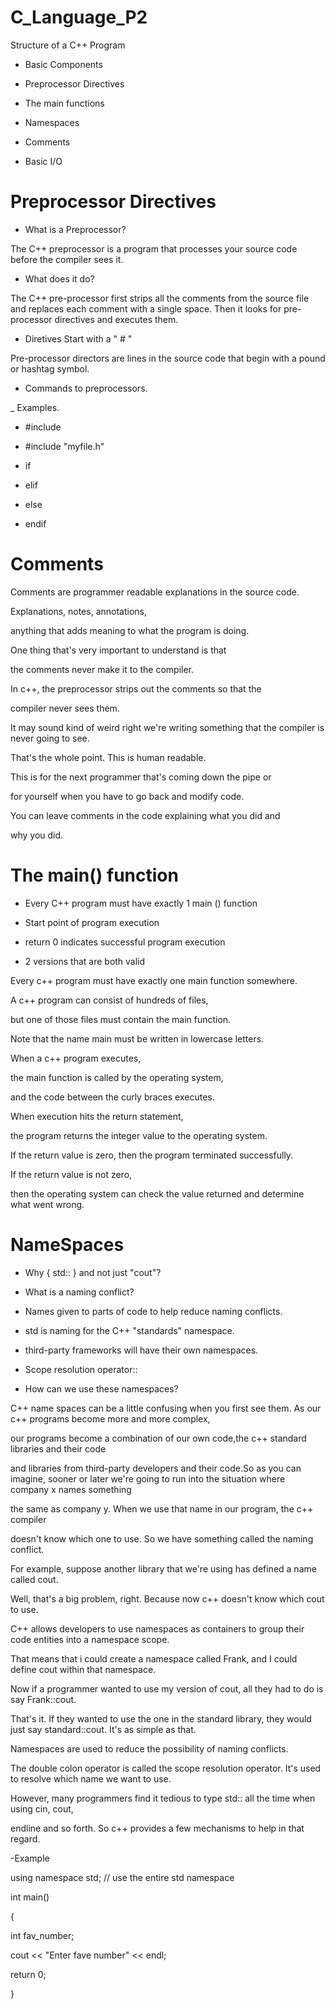 # C_Language_P2
 Structure of a C++ Program

 * Basic Components

 * Preprocessor Directives

 * The main functions

 * Namespaces

 * Comments

 * Basic I/O
# Preprocessor Directives

 * What is a Preprocessor?
   
The C++ preprocessor is a program that processes your source code before the compiler sees it.

 * What does it do?

The C++ pre-processor first strips all the comments from the source file
and replaces each comment with a single space.
Then it looks for pre-processor directives and executes them.

 * Diretives Start with a " # "
   
Pre-processor directors are lines in the source code that begin with a pound or hashtag symbol.

 * Commands to preprocessors.

_ Examples.
* #include <iostream>

* #include "myfile.h"

* if

* elif

* else

* endif

# Comments

 Comments are programmer readable explanations in the source code.

Explanations, notes, annotations,

anything that adds meaning to what the program is doing.

One thing that's very important to understand is that

the comments never make it to the compiler.

In c++, the preprocessor strips out the comments so that the

compiler never sees them.

It may sound kind of weird right we're writing something that the compiler is never going to see.

That's the whole point. This is human readable.

This is for the next programmer that's coming down the pipe or

for yourself when you have to go back and modify code.

You can leave comments in the code explaining what you did and

why you did. 

# The main() function

* Every C++ program must have exactly 1 main () function

* Start point of program execution

* return 0 indicates successful program execution

* 2 versions that are both valid
  

Every c++ program must have exactly one main function somewhere.

A c++ program can consist of hundreds of files,

but one of those files must contain the main function.

Note that the name main must be written in lowercase letters.

When a c++ program executes,

the main function is called by the operating system,

and the code between the curly braces executes.

When execution hits the return statement,

the program returns the integer value to the operating system.

If the return value is zero, then the program terminated successfully.

If the return value is not zero,

then the operating system can check the value returned and determine what went wrong.


# NameSpaces

* Why { std:: } and not just "cout"?

* What is a naming conflict?

* Names given to parts of code to help reduce naming conflicts.

* std is naming for the C++ "standards" namespace.
  
* third-party frameworks will have their own namespaces.

* Scope resolution operator::

* How can we use these namespaces?



C++ name spaces can be a little confusing when you first see them. As our c++ programs become more and more complex,

our programs become a combination of our own code,the c++ standard libraries and their code

and libraries from third-party developers and their code.So as you can imagine, sooner or later we're going to run into the situation where company x names something

the same as company y. When we use that name in our program, the c++ compiler

doesn't know which one to use. So we have something called the naming conflict.

For example, suppose another library that we're using has defined a name called cout.

Well, that's a big problem, right. Because now c++ doesn't know which cout to use.

C++ allows developers to use namespaces as containers to group their code entities into a namespace scope.

That means that i could create a namespace called Frank, and I could define cout within that namespace.

Now if a programmer wanted to use my version of cout, all they had to do is say Frank::cout.

That's it. If they wanted to use the one in the standard library, they would just say standard::cout. It's as simple as that.

Namespaces are used to reduce the possibility of naming conflicts.

The double colon operator is called the scope resolution operator. It's used to resolve which name we want to use.

However, many programmers find it tedious to type std:: all the time when using cin, cout,

endline and so forth. So c++ provides a few mechanisms to help in that regard.

-Example 



using namespace std;     // use the entire std namespace

int main()

{

  int fav_number;
  
  cout << "Enter fave number" << endl;
  
  return 0;
  
}

